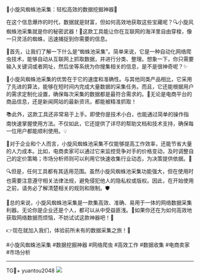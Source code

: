 🎉小旋风蜘蛛池采集：轻松高效的数据挖掘神器🔧

在这个信息爆炸的时代，数据就是财富，但如何高效地获取这些宝藏呢？🔍小旋风蜘蛛池采集就是你的秘密武器！🚀这款工具能让你在互联网的海洋里自由穿梭，像一只灵活的蜘蛛，迅速捕捉到你需要的信息。

🌟首先，让我们了解一下什么是“蜘蛛池采集”。简单来说，它是一种自动化网络爬虫技术，能够自动从互联网上抓取数据，并进行分类、整理。想象一下，你只需要输入关键词或者网址，然后坐等系统为你搜集相关的信息，是不是很神奇呢？✨

🌈小旋风蜘蛛池采集的优势在于它的速度和准确性。与其他同类产品相比，它采用了先进的算法，能够在短时间内完成大量数据的采集任务。而且，它还能根据用户的需求定制化设置，确保每次采集的数据都是最符合需求的。🎯无论是电商平台的商品信息，还是新闻网站的最新资讯，都能被精准抓取！

📚此外，这款工具还非常易于上手。即使你是技术小白，也能通过简单的操作指南快速掌握使用方法。不仅如此，它还提供了详尽的帮助文档和技术支持，确保每一位用户都能顺利使用。💡

💼对于企业和个人而言，小旋风蜘蛛池采集不仅能够提高工作效率，还能节省大量的人力成本。比如，电商卖家可以通过它来监控竞争对手的价格变动，及时调整自己的定价策略；市场分析师则可以利用它快速收集行业动态，为决策提供依据。💼

🔍但是，任何工具都有其适用范围。虽然小旋风蜘蛛池采集功能强大，但在使用时也需要注意遵守相关法律法规，避免侵犯他人的隐私权或版权。因此，在开始使用之前，请务必了解清楚相关的规则和限制。🛡️

🌈总的来说，小旋风蜘蛛池采集是一款集高效、准确、易用于一体的网络数据采集利器。无论你是企业还是个人，都可以从中受益匪浅。🚀如果你还在为如何高效地获取网络数据而烦恼，不妨试试这款神器吧！🎉

👉现在就加入我们，体验前所未有的数据采集之旅！🚀

#小旋风蜘蛛池采集 #数据挖掘神器 #网络爬虫 #高效工作 #数据收集 #电商卖家 #市场分析

---

TG💪+ yuantou2048  ![](https://github.com/user-attachments/assets/42a5a4a5-fea9-4a1d-8aa0-73e57e430cca)